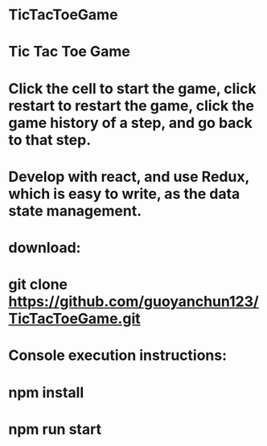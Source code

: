 # TicTacToeGame
# Tic Tac Toe Game

# Click the cell to start the game, click restart to restart the game, click the game history of a step, and go back to that step.
# Develop with react, and use Redux, which is easy to write, as the data state management.

# download:
# git clone https://github.com/guoyanchun123/TicTacToeGame.git
# Console execution instructions:
# npm install
# npm run start



